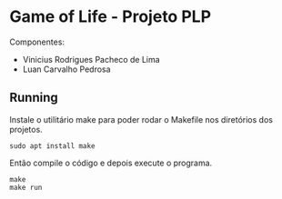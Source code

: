 # Game of Life - Projeto PLP

Componentes:

- Vinicius Rodrigues Pacheco de Lima
- Luan Carvalho Pedrosa

## Running

Instale o utilitário make para poder rodar o Makefile nos diretórios dos projetos.

```
sudo apt install make
```

Então compile o código e depois execute o programa.

```
make
make run
```
